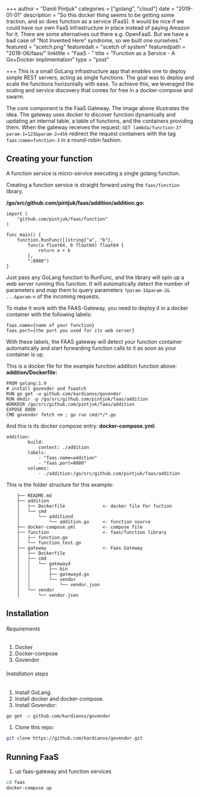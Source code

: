 +++
author = "Daniil Pintjuk"
categories = ["golang", "cloud"]
date = "2019-01-01"
description = "So this docker thing seems to be getting some traction, and so does function as a service (FaaS). It would be nice if we could have our own FaaS infrastructure in place instead of paying Amazon for it. There are some alternatives out there e.g. OpenFaaS. But we have a bad case of “Not Invented Here” syndrome, so we built one ourselves."
featured = "scetch.png"
featuredalt = "scetch of system"
featuredpath = "2019-06/faas/"
linktitle = "FaaS - "
title = "Function as a Service - A Go+Docker implimentation"
type = "post"

+++
This is a small GoLang infrastructure app that enables one to deploy simple REST servers, acting as single functions. The goal was to deploy and scale the functions horizontally with ease. To achieve this, we leveraged the scaling and service discovery that comes for free in a docker-compose and swarm.

The core component is the FaaS Gateway. The image above illustrates the idea. The gateway uses docker to discover function dynamically and updating an internal table, a table of functions, and the containers providing them.  When the gateway receives the request: `GET lambda/function-3?param-1=123&param-2=456` redirect the request containers with the tag `faas:name=function-3` in a round-robin fashion.

## Creating your function

A function service is micro-service executing a single golang function.

Creating a function service is straight forward using the `faas/function` library.

**/go/src/github.com/pintjuk/faas/addition/addition.go:**

``` golang
import (
    "github.com/pintjuk/faas/function"
)

func main() {
    function.RunFunc([]string{"a", "b"},
        func(a float64, b float64) float64 {
            return a + b
        },
        ":8080")
}
```

Just pass any GoLang function to RunFunc, and the library will spin up a web server running this function. It will automatically detect the number of parameters and map them to query parameters `?param-1&param-2& ...&param-n` of the incoming requests.

To make it work with the FAAS-Gateway, you need to deploy it in a docker container with the following labels:

``` 
faas.name={name of your function} 
faas.port={the port you used for its web server}
```

With these labels, the FAAS gateway will detect your function container automatically and start forwarding function calls to it as soon as your container is up.

This is a docker file for the example function addition function above:
**addition/Dockerfile:**

```docker
FROM golang:1.9
# install govender and fswatch
RUN go get -u github.com/kardianos/govendor
RUN mkdir -p /go/src/github.com/pintjuk/faas/addition
WORKDIR /go/src/github.com/pintjuk/faas/addition
EXPOSE 8080
CMD govendor fetch +m ; go run cmd/*/*.go
```

And this is its docker compose entry:
**docker-compose.yml:**

```docker-compose
addition:
        build:
            context: ./addition
        labels:
            - "faas.name=addition"
            - "faas.port=8080"
        volumes:
            - ./addition:/go/src/github.com/pintjuk/faas/addition
```

This is the folder structure for this example:

```tree
    ├── README.md
    ├── addition					
    │   ├── Dockerfile              <- docker file for fuction
    │   └── cmd
    │       └── additiond
    │           └── addition.go     <- function source 
    ├── docker-compose.yml          <- compose file
    ├── function                    <- faas/function library
    │   ├── function.go
    │   └── function_test.go
    ├── gateway                     <- Faas Gateway
    │   ├── Dockerfile
    │   ├── cmd
    │   │   └── gatewayd
    │   │       ├── bin
    │   │       ├── gatewayd.go
    │   │       └── vendor
    │   │           └── vendor.json
    │   └── vendor
    │       └── vendor.json
```

## Installation

###### Requirements

1. Docker
2. Docker-compose
3. Govendor

###### Installation steps

1. Install GoLang.
2. Install docker and docker-compose.
3. Install Govendor:

``` bash
go get -u github.com/kardianos/govendor
```

1. Clone this repo:

``` bash
git clone https://github.com/kardianos/govendor.git
```

## Running FaaS

1. up faas-gateway and function services

``` bash
cd faas
docker-compose up
```